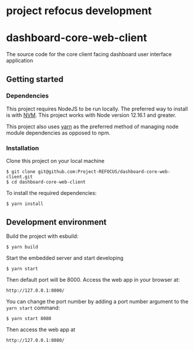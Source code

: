 # project refocus development
# dashboard-core-web-client
The source code for the core client facing dashboard user interface application

## Getting started

### Dependencies
This project requires NodeJS to be run locally. The preferred way to install is with 
[NVM](https://github.com/nvm-sh/nvm#installing-and-updating). 
This project works with Node version 12.16.1 and greater.

This project also uses [yarn](https://classic.yarnpkg.com/en/docs/install) as the preferred method of managing node module dependencies as
opposed to npm. 

### Installation
Clone this project on your local machine
```
$ git clone git@github.com:Project-REFOCUS/dashboard-core-web-client.git
$ cd dashboard-core-web-client
```
To install the required dependencies:
```
$ yarn install
```

## Development environment
Build the project with esbuild:
```
$ yarn build
```

Start the embedded server and start developing
```
$ yarn start
```

Then default port will be 8000. Access the web app in your browser at:
```
http://127.0.0.1:8000/
```

You can change the port number by adding a port number argument to the `yarn start` command:
```
$ yarn start 8080
```

Then access the web app at 
```
http://127.0.0.1:8080/
```